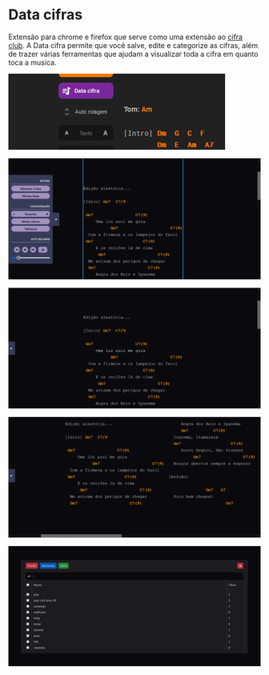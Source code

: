 
# Data cifras

Extensão para chrome e firefox que serve como uma extensão ao [cifra club](https://www.cifraclub.com.br). A Data cifra permite que você salve, edite e categorize as cifras, além de trazer várias ferramentas que ajudam a visualizar toda a cifra em quanto toca a musica.

![](media\screenshot\button.png)

![](media\screenshot\edicao.png)

![](media\screenshot\tela-cheia.png)

![](media\screenshot\modo-coluna.png)

![](media\screenshot\tabela.png)